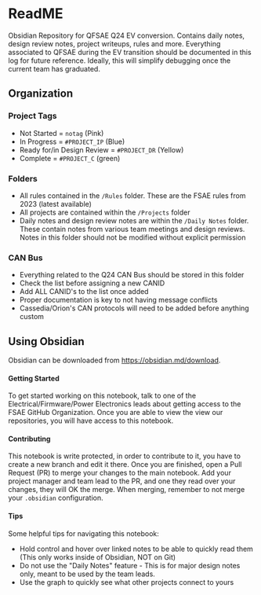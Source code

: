 # ReadME

Obsidian Repository for QFSAE Q24 EV conversion. Contains daily notes, design review notes, project writeups, rules and more. Everything associated to QFSAE during the EV transition should be documented in this log for future reference. Ideally, this will simplify debugging once the current team has graduated.

## Organization

### Project Tags
- Not Started = `notag` (Pink)
- In Progress = `#PROJECT_IP` (Blue)
- Ready for/in Design Review = `#PROJECT_DR` (Yellow)
- Complete  = `#PROJECT_C` (green)

### Folders
- All rules contained in the `/Rules` folder. These are the FSAE rules from 2023 (latest available)
- All projects are contained within the `/Projects` folder
- Daily notes and design review notes are within the `/Daily Notes` folder. These contain notes from  various team meetings and design reviews. Notes in this folder should not be modified without explicit permission

### CAN Bus
- Everything related to the Q24 CAN Bus should be stored in this folder
- Check the list before assigning a new CANID
- Add ALL CANID's to the list once added
- Proper documentation is key to not having message conflicts
- Cassedia/Orion's CAN protocols will need to be added before anything custom

## Using Obsidian
Obsidian can be downloaded from https://obsidian.md/download. 
#### Getting Started
To get started working on this notebook, talk to one of the Electrical/Firmware/Power Electronics leads about getting access to the FSAE GitHub Organization. Once you are able to view the view our repositories, you will have access to this notebook.
#### Contributing
This notebook is write protected, in order to contribute to it, you have to create a new branch and edit it there. Once you are finished, open a Pull Request (PR) to merge your changes to the main notebook. Add your project manager and team lead to the PR, and one they read over your changes, they will OK the merge. When merging, remember to not merge your `.obsidian` configuration.
#### Tips
Some helpful tips for navigating this notebook:
- Hold control and hover over linked notes to be able to quickly read them (This only works inside of Obsidian, NOT on Git)
- Do not use the "Daily Notes" feature - This is for major design notes only, meant to be used by the team leads.
- Use the graph to quickly see what other projects connect to yours